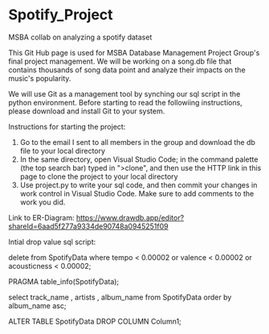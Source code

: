 # Spotify_Project
MSBA collab on analyzing a spotify dataset

This Git Hub page is used for MSBA Database Management Project Group's final project management.
We will be working on a song.db file that contains thousands of song data point and analyze their impacts on the music's popularity.

We will use Git as a management tool by synching our sql script in the python environment. Before starting to read the followiing instructions, please download and install Git to your system.

Instructions for starting the project:

1. Go to the email I sent to all members in the group and download the db file to your local directory
2. In the same directory, open Visual Studio Code; in the command palette (the top search bar) typed in ">clone", and then use the HTTP link in this page to clone the project to your local directory
3. Use project.py to write your sql code, and then commit your changes in work control in Visual Studio Code. Make sure to add comments to the work you did.

Link to ER-Diagram: https://www.drawdb.app/editor?shareId=6aad5f277a9334de90748a0945251f09

Intial drop value sql script:

delete from SpotifyData 
where tempo < 0.00002 or valence < 0.00002 or acousticness < 0.00002;

PRAGMA table_info(SpotifyData);

select track_name , artists , album_name
from SpotifyData 
order by album_name asc;

ALTER TABLE SpotifyData 
DROP COLUMN Column1;
